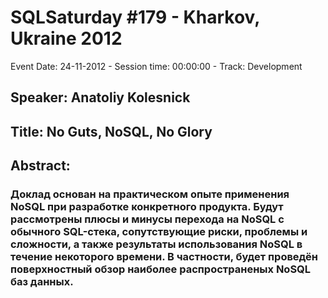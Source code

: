 # SQLSaturday #179 - Kharkov, Ukraine 2012
Event Date: 24-11-2012 - Session time: 00:00:00 - Track: Development
## Speaker: Anatoliy Kolesnick
## Title: No Guts, NoSQL, No Glory
## Abstract:
### Доклад основан на практическом опыте применения NoSQL при разработке конкретного продукта. Будут рассмотрены плюсы и минусы перехода на NoSQL с обычного SQL-стека, сопутствующие риски, проблемы и сложности, а также результаты использования NoSQL в течение некоторого времени. В частности, будет проведён поверхностный обзор наиболее распространеных NoSQL баз данных.
